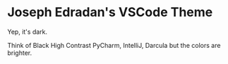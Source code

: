 # Joseph Edradan's VSCode Theme

Yep, it's dark.

Think of Black High Contrast PyCharm, IntelliJ, Darcula but the colors are brighter.